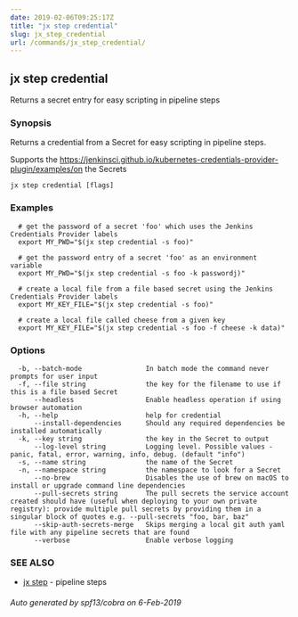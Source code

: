 ```yaml
---
date: 2019-02-06T09:25:17Z
title: "jx step credential"
slug: jx_step_credential
url: /commands/jx_step_credential/
---
```

## jx step credential

Returns a secret entry for easy scripting in pipeline steps

### Synopsis

Returns a credential from a Secret for easy scripting in pipeline steps. 

Supports the https://jenkinsci.github.io/kubernetes-credentials-provider-plugin/examples/on the Secrets

```
jx step credential [flags]
```

### Examples

```
  # get the password of a secret 'foo' which uses the Jenkins Credentials Provider labels
  export MY_PWD="$(jx step credential -s foo)"
  
  # get the password entry of a secret 'foo' as an environment variable
  export MY_PWD="$(jx step credential -s foo -k passwordj)"
  
  # create a local file from a file based secret using the Jenkins Credentials Provider labels
  export MY_KEY_FILE="$(jx step credential -s foo)"
  
  # create a local file called cheese from a given key
  export MY_KEY_FILE="$(jx step credential -s foo -f cheese -k data)"
```

### Options

```
  -b, --batch-mode                In batch mode the command never prompts for user input
  -f, --file string               the key for the filename to use if this is a file based Secret
      --headless                  Enable headless operation if using browser automation
  -h, --help                      help for credential
      --install-dependencies      Should any required dependencies be installed automatically
  -k, --key string                the key in the Secret to output
      --log-level string          Logging level. Possible values - panic, fatal, error, warning, info, debug. (default "info")
  -s, --name string               the name of the Secret
  -n, --namespace string          the namespace to look for a Secret
      --no-brew                   Disables the use of brew on macOS to install or upgrade command line dependencies
      --pull-secrets string       The pull secrets the service account created should have (useful when deploying to your own private registry): provide multiple pull secrets by providing them in a singular block of quotes e.g. --pull-secrets "foo, bar, baz"
      --skip-auth-secrets-merge   Skips merging a local git auth yaml file with any pipeline secrets that are found
      --verbose                   Enable verbose logging
```

### SEE ALSO

* [jx step](/commands/jx_step/)	 - pipeline steps

###### Auto generated by spf13/cobra on 6-Feb-2019
